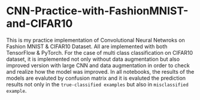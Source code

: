 # CNN-Practice-with-FashionMNIST-and-CIFAR10

This is my practice implementation of Convolutional Neural Netwroks on Fashion MNIST & CIFAR10 Dataset. All are implemented with both TensorFlow & PyTorch.
For the case of multi class classification on CIFAR10 dataset, it is implemented not only without data augmentation but also improved version with large CNN and data augmentation in order to check and realize how the model was improved.
In all notebooks, the results of the models are evaluted by confusion matrix and it is evaluted the prediction results not only in the `true-classified examples` but also in `misclassified example`.
